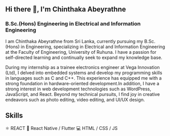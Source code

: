 ## Hi there 👋, I'm Chinthaka Abeyrathne
### B.Sc.(Hons) Engineering in Electrical and Information Engineering

I am Chinthaka Abeyrathne from Sri Lanka, currently pursuing my B.Sc. (Hons) in Engineering, specializing in Electrical and Information Engineering at the Faculty of Engineering, University of Ruhuna. I have a passion for self-directed learning and continually seek to expand my knowledge base.

During my internship as a trainee electronics engineer at Vega Innovation (Ltd), I delved into embedded systems and develop my programming skills in languages such as C and C++. This experience has equipped me with a strong foundation in hardware-oriented development.In addition, I have a strong interest in web development technologies such as WordPress, JavaScript, and React. Beyond my technical pursuits, I find joy in creative endeavors such as photo editing, video editing, and UI/UX design.

## Skills
 ⚛️ REACT
 📱 React Native /  Flutter
 💻 HTML / CSS / JS






